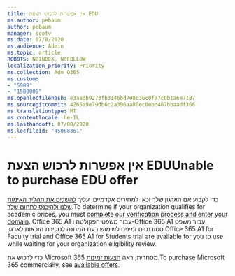 ```yaml
---
title: אין אפשרות לרכוש הצעת EDU
ms.author: pebaum
author: pebaum
manager: scotv
ms.date: 07/8/2020
ms.audience: Admin
ms.topic: article
ROBOTS: NOINDEX, NOFOLLOW
localization_priority: Priority
ms.collection: Adm_O365
ms.custom:
- "5989"
- "1500009"
ms.openlocfilehash: e3a8db9273fb3146bd798c36c0fa7c0b1a6e7187
ms.sourcegitcommit: 4265a9e79db6c2a396aa80ec0ebd467bbaadf366
ms.translationtype: MT
ms.contentlocale: he-IL
ms.lasthandoff: 07/08/2020
ms.locfileid: "45088361"
---
```

# <a name="unable-to-purchase-edu-offer"></a><span data-ttu-id="36b05-102">אין אפשרות לרכוש הצעת EDU</span><span class="sxs-lookup"><span data-stu-id="36b05-102">Unable to purchase EDU offer</span></span>

<span data-ttu-id="36b05-103">כדי לקבוע אם הארגון שלך זכאי למחירים אקדמיים, עליך [להשלים את תהליך האימות שלנו ולהיכנס לתחום שלך](https://portal.office.com/Adminportal/Home#/Domains/SOWizard).</span><span class="sxs-lookup"><span data-stu-id="36b05-103">To determine if your organization qualifies for academic prices, you must [complete our verification process and enter your domain](https://portal.office.com/Adminportal/Home#/Domains/SOWizard).</span></span> <span data-ttu-id="36b05-104">Office 365 A1 עבור משפט הפקולטה ו-Office 365 A1 עבור משפט סטודנטים זמינים לשימוש בעת המתנה לסקירת הזכאות לארגון.</span><span class="sxs-lookup"><span data-stu-id="36b05-104">Office 365 A1 for Faculty trial and Office 365 A1 for Students trial are available for you to use while waiting for your organization eligibility review.</span></span>

<span data-ttu-id="36b05-105">כדי לרכוש את Microsoft 365 מסחרית, ראה [הצעות זמינות](https://go.microsoft.com/fwlink/p/?linkid=868433).</span><span class="sxs-lookup"><span data-stu-id="36b05-105">To purchase Microsoft 365 commercially, see [available offers](https://go.microsoft.com/fwlink/p/?linkid=868433).</span></span>